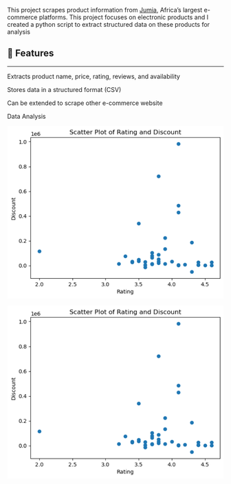 This project scrapes product information from [Jumia](https://www.jumia.com/), Africa’s largest e-commerce platforms. This project focuses on electronic products and I created a python script to extract structured data on these products for analysis 

## 📌 Features  
---

Extracts product name, price, rating, reviews, and availability

Stores data in a structured format (CSV)

Can be extended to scrape other e-commerce website

Data Analysis 

![alt text](https://github.com/Jamesahabyona/scrapping_jumia_electronic_pdts/blob/main/scatterplot_rating_discount.png)

![alt text](https://github.com/Jamesahabyona/scrapping_jumia_electronic_pdts/blob/main/scatterplot_rating_discount.png)

